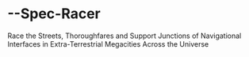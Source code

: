 # --Spec-Racer
Race the Streets, Thoroughfares and Support Junctions of Navigational Interfaces in Extra-Terrestrial Megacities Across the Universe

